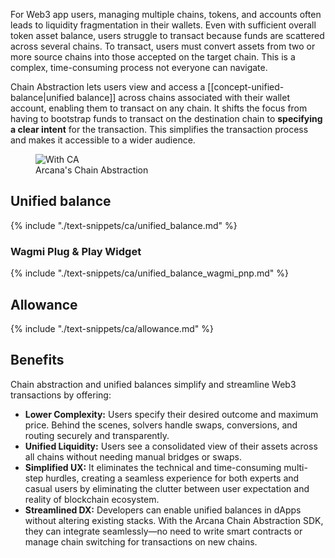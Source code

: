 For Web3 app users, managing multiple chains, tokens, and accounts often leads to liquidity fragmentation in their wallets. Even with sufficient overall token asset balance, users struggle to transact because funds are scattered across several chains. To transact, users must convert assets from two or more source chains into those accepted on the target chain. This is a complex, time-consuming process not everyone can navigate.

Chain Abstraction lets users view and access a [[concept-unified-balance|unified balance]] across chains associated with their wallet account, enabling them to transact on any chain. It shifts the focus from having to bootstrap funds to transact on the destination chain to **specifying a clear intent** for the transaction. This simplifies the transaction process and makes it accessible to a wider audience.

<figure markdown="span">
  <img alt="With CA" src="{{config.extra.arcana.img_dir}}/an_ca_landing.{{config.extra.arcana.img_png}}"/>
  <figcaption>Arcana's Chain Abstraction</figcaption>
</figure>

## Unified balance

{% include "./text-snippets/ca/unified_balance.md" %}

### Wagmi Plug & Play Widget

{% include "./text-snippets/ca/unified_balance_wagmi_pnp.md" %}

## Allowance

{% include "./text-snippets/ca/allowance.md" %}

## Benefits

Chain abstraction and unified balances simplify and streamline Web3 transactions by offering:

* **Lower Complexity:** Users specify their desired outcome and maximum price. Behind the scenes, solvers handle swaps, conversions, and routing securely and transparently.
* **Unified Liquidity:** Users see a consolidated view of their assets across all chains without needing manual bridges or swaps.
* **Simplified UX:** It eliminates the technical and time-consuming multi-step hurdles, creating a seamless experience for both experts and casual users by eliminating the clutter between user expectation and reality of blockchain ecosystem.
* **Streamlined DX:** Developers can enable unified balances in dApps without altering existing stacks. With the Arcana Chain Abstraction SDK, they can integrate seamlessly—no need to write smart contracts or manage chain switching for transactions on new chains.
